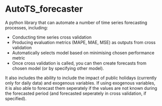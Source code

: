 # AutoTS_forecaster

A python library that can automate a number of time series forecasting processes, including:

- Conducting time series cross validation 
- Producing evaluation metrics (MAPE, MAE, MSE) as outputs from cross validation
- Automatically selects model based on minimising chosen performance metric
- Once cross validation is called, you can then create forecasts from chosen model (or by specifying other model).

It also includes the ability to include the impact of public holidays (currently only for daily data) and exogenous variables. If using exogenous variables, it is also able to forecast them seperately if the values are not known during the forecasted period (and forecasted seperately in cross validation, if specified).
